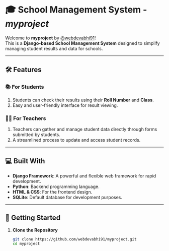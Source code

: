 # 🎓 School Management System - *myproject*  

Welcome to **myproject** by [@webdevabhi91](https://github.com/webdevabhi91)!  
This is a **Django-based School Management System** designed to simplify managing student results and data for schools.

---

## 🛠️ Features  

### 📚 For Students  
1. Students can check their results using their **Roll Number** and **Class**.  
2. Easy and user-friendly interface for result viewing.

### 👩‍🏫 For Teachers  
1. Teachers can gather and manage student data directly through forms submitted by students.  
2. A streamlined process to update and access student records.

---

## 💻 Built With  
- **Django Framework**: A powerful and flexible web framework for rapid development.  
- **Python**: Backend programming language.  
- **HTML & CSS**: For the frontend design.  
- **SQLite**: Default database for development purposes.  

---

## 🚀 Getting Started  

1. **Clone the Repository**  
   ```bash
   git clone https://github.com/webdevabhi91/myproject.git
   cd myproject
